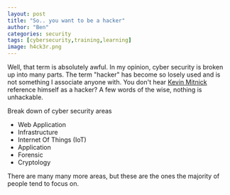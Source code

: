 ```yaml
---
layout: post
title: "So.. you want to be a hacker"
author: "Ben"
categories: security
tags: [cybersecurity,training,learning]
image: h4ck3r.png
---
```


Well, that term is absolutely awful. In my opinion, cyber security is broken up into
many parts. The term "hacker" has become so losely used and is not something I associate
anyone with. You don't hear [Kevin Mitnick](https://en.wikipedia.org/wiki/Kevin_Mitnick)
reference himself as a hacker? A few words of the wise, nothing is unhackable.

Break down of cyber security areas
- Web Application
- Infrastructure
- Internet Of Things (IoT)
- Application
- Forensic
- Cryptology

There are many many more areas, but these are the ones the majority of people tend
to focus on.
